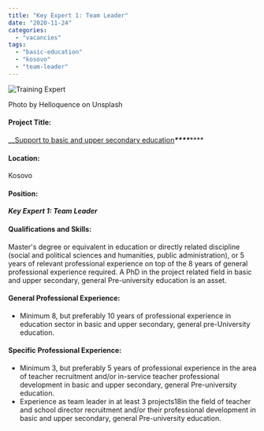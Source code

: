 ```yaml
---
title: "Key Expert 1: Team Leader"
date: "2020-11-24"
categories: 
  - "vacancies"
tags: 
  - "basic-education"
  - "kosovo"
  - "team-leader"
---
```


![Training Expert](images/helloquence-5fNmWej4tAA-unsplash-e1584007690957.jpg)

Photo by Helloquence on Unsplash

#### Project Title:

******_****_**[Support to basic and upper secondary education](https://epm.lv/shortlist-support-to-basic-education-in-kosovo/)**_****_******

#### Location:

Kosovo

#### Position:

**_Key Expert 1: Team Leader_**

#### Qualifications and Skills:

Master's degree or equivalent in education or directly related discipline (social and political sciences and humanities, public administration), or 5 years of relevant professional experience on top of the 8 years of general professional experience required. A PhD in the project related field in basic and upper secondary, general Pre-university education is an asset.

#### General Professional Experience:

- Minimum 8, but preferably 10 years of professional experience in education sector in basic and upper secondary, general pre-University education.

#### Specific Professional Experience:

- Minimum 3, but preferably 5 years of professional experience in the area of teacher recruitment and/or in-service teacher professional development in basic and upper secondary, general Pre-university education.
- Experience as team leader in at least 3 projects18in the field of teacher and school director recruitment and/or their professional development in basic and upper secondary, general Pre-university education.
